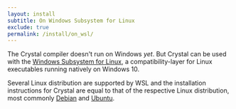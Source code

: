 ```yaml
---
layout: install
subtitle: On Windows Subsystem for Linux
exclude: true
permalink: /install/on_wsl/
---
```


The Crystal compiler doesn't run on Windows _yet_. But Crystal can be used with the [Windows Subsystem for Linux](https://msdn.microsoft.com/en-us/commandline/wsl/about), a compatibility-layer for Linux executables running natively on Windows 10.

Several Linux distribution are supported by WSL and the installation instructions for Crystal are equal to that of the respective Linux distribution, most commonly [Debian](on_debian) and [Ubuntu](on_ubuntu).
